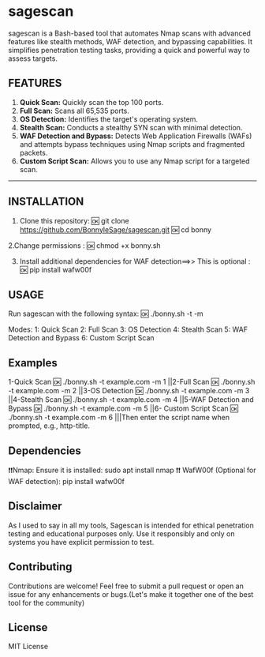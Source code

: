 # sagescan
sagescan is a Bash-based tool that automates Nmap scans with advanced features like stealth methods, WAF detection, and bypassing capabilities. It simplifies penetration testing tasks, providing a quick and powerful way to assess targets.

## FEATURES

1. **Quick Scan:** Quickly scan the top 100 ports.
2. **Full Scan:** Scans all 65,535 ports.
3. **OS Detection:** Identifies the target's operating system.
4. **Stealth Scan:** Conducts a stealthy SYN scan with minimal detection.
5. **WAF Detection and Bypass:** Detects Web Application Firewalls (WAFs) and attempts bypass techniques using Nmap scripts and fragmented packets.
6. **Custom Script Scan:** Allows you to use any Nmap script for a targeted scan.

---

## INSTALLATION

1. Clone this repository:
   🆗 git clone https://github.com/BonnyleSage/sagescan.git
   🆗 cd bonny
   
2.Change permissions :
   🆗 chmod +x bonny.sh

3.  Install additional dependencies for WAF detection==>>  This  is  optional :
   🆗 pip install wafw00f

## USAGE
  Run sagescan with the following syntax:
  🆗  ./bonny.sh -t <target> -m <mode>

  Modes:
        1: Quick Scan
        2: Full Scan
        3: OS Detection
        4: Stealth Scan
        5: WAF Detection and Bypass
        6: Custom Script Scan
## Examples

  1-Quick Scan
  🆗  ./bonny.sh -t example.com -m 1
  ||2-Full Scan
  🆗  ./bonny.sh -t example.com -m 2
  ||3-OS Detection
  🆗 ./bonny.sh -t example.com -m 3
  ||4-Stealth Scan
  🆗 ./bonny.sh -t example.com -m 4
  ||5-WAF Detection and Bypass
  🆗 ./bonny.sh -t example.com -m 5
  ||6- Custom Script Scan
  🆗 ./bonny.sh -t example.com -m 6  |||Then enter the script name when prompted, e.g., http-title.

## Dependencies
 ❗❗Nmap: Ensure it is installed:
   sudo apt install nmap
 ❗❗ WafW00f (Optional for WAF detection):
   pip install wafw00f
## Disclaimer
As I  used to say in  all my  tools, Sagescan is intended for ethical penetration testing and educational purposes only. Use it responsibly and only on systems you have explicit permission to test.
## Contributing 
Contributions are welcome! Feel free to submit a pull request or open an issue for any enhancements or bugs.(Let's make it  together one of the best  tool for the community)

## License
MIT License











